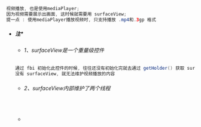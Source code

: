 ```java
视频播放, 也是使用mediaPlayer;
因为视频需要展示出画面, 这时候就需要用 surfaceView;
提一点 : 使用mediaPlayer播放视频时, 只支持播放 .mp4和.3gp 格式
```

* ##### 注\*

  * ###### 1、surfaceView是一个重量级控件

  ```java
  通过 fbi 初始化此控件的时候, 往往还没有初始化完就去通过 getHolder() 获取 surfaceHolder 的话, 当然是获取不到的
  没有 surfaceView, 就无法维护视频播放的内容
  ```

  * ###### 2、surfaceView内部维护了两个线程

  ```java

  ```

  * ###### 



